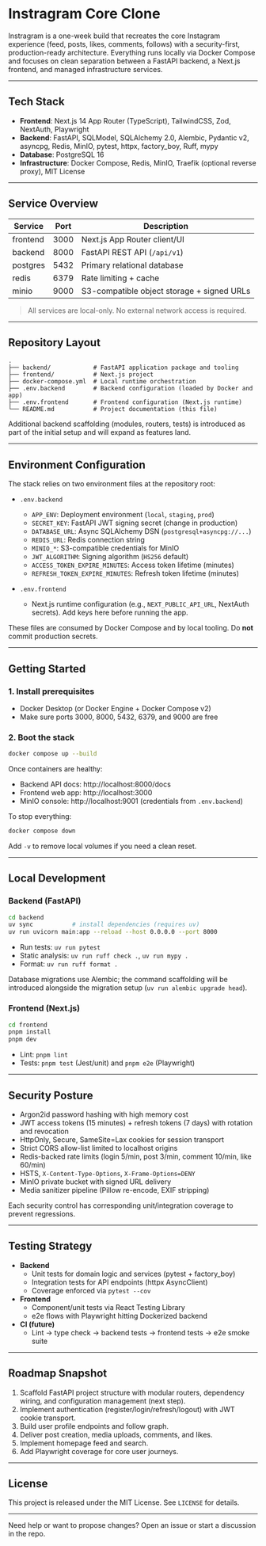 # Instragram Core Clone

Instragram is a one-week build that recreates the core Instagram experience (feed, posts, likes, comments, follows) with a security-first, production-ready architecture. Everything runs locally via Docker Compose and focuses on clean separation between a FastAPI backend, a Next.js frontend, and managed infrastructure services.

---

## Tech Stack

- **Frontend**: Next.js 14 App Router (TypeScript), TailwindCSS, Zod, NextAuth, Playwright
- **Backend**: FastAPI, SQLModel, SQLAlchemy 2.0, Alembic, Pydantic v2, asyncpg, Redis, MinIO, pytest, httpx, factory_boy, Ruff, mypy
- **Database**: PostgreSQL 16
- **Infrastructure**: Docker Compose, Redis, MinIO, Traefik (optional reverse proxy), MIT License

---

## Service Overview

| Service  | Port | Description |
|----------|------|-------------|
| frontend | 3000 | Next.js App Router client/UI |
| backend  | 8000 | FastAPI REST API (`/api/v1`) |
| postgres | 5432 | Primary relational database |
| redis    | 6379 | Rate limiting + cache |
| minio    | 9000 | S3-compatible object storage + signed URLs |

> All services are local-only. No external network access is required.

---

## Repository Layout

```
.
├── backend/            # FastAPI application package and tooling
├── frontend/           # Next.js project
├── docker-compose.yml  # Local runtime orchestration
├── .env.backend        # Backend configuration (loaded by Docker and app)
├── .env.frontend       # Frontend configuration (Next.js runtime)
└── README.md           # Project documentation (this file)
```

Additional backend scaffolding (modules, routers, tests) is introduced as part of the initial setup and will expand as features land.

---

## Environment Configuration

The stack relies on two environment files at the repository root:

- `.env.backend`
  - `APP_ENV`: Deployment environment (`local`, `staging`, `prod`)
  - `SECRET_KEY`: FastAPI JWT signing secret (change in production)
  - `DATABASE_URL`: Async SQLAlchemy DSN (`postgresql+asyncpg://...`)
  - `REDIS_URL`: Redis connection string
  - `MINIO_*`: S3-compatible credentials for MinIO
  - `JWT_ALGORITHM`: Signing algorithm (`HS256` default)
  - `ACCESS_TOKEN_EXPIRE_MINUTES`: Access token lifetime (minutes)
  - `REFRESH_TOKEN_EXPIRE_MINUTES`: Refresh token lifetime (minutes)

- `.env.frontend`
  - Next.js runtime configuration (e.g., `NEXT_PUBLIC_API_URL`, NextAuth secrets). Add keys here before running the app.

These files are consumed by Docker Compose and by local tooling. Do **not** commit production secrets.

---

## Getting Started

### 1. Install prerequisites

- Docker Desktop (or Docker Engine + Docker Compose v2)
- Make sure ports 3000, 8000, 5432, 6379, and 9000 are free

### 2. Boot the stack

```bash
docker compose up --build
```

Once containers are healthy:

- Backend API docs: http://localhost:8000/docs
- Frontend web app: http://localhost:3000
- MinIO console: http://localhost:9001 (credentials from `.env.backend`)

To stop everything:

```bash
docker compose down
```

Add `-v` to remove local volumes if you need a clean reset.

---

## Local Development

### Backend (FastAPI)

```bash
cd backend
uv sync           # install dependencies (requires uv)
uv run uvicorn main:app --reload --host 0.0.0.0 --port 8000
```

- Run tests: `uv run pytest`
- Static analysis: `uv run ruff check .`, `uv run mypy .`
- Format: `uv run ruff format .`

Database migrations use Alembic; the command scaffolding will be introduced alongside the migration setup (`uv run alembic upgrade head`).

### Frontend (Next.js)

```bash
cd frontend
pnpm install
pnpm dev
```

- Lint: `pnpm lint`
- Tests: `pnpm test` (Jest/unit) and `pnpm e2e` (Playwright)

---

## Security Posture

- Argon2id password hashing with high memory cost
- JWT access tokens (15 minutes) + refresh tokens (7 days) with rotation and revocation
- HttpOnly, Secure, SameSite=Lax cookies for session transport
- Strict CORS allow-list limited to localhost origins
- Redis-backed rate limits (login 5/min, post 3/min, comment 10/min, like 60/min)
- HSTS, `X-Content-Type-Options`, `X-Frame-Options=DENY`
- MinIO private bucket with signed URL delivery
- Media sanitizer pipeline (Pillow re-encode, EXIF stripping)

Each security control has corresponding unit/integration coverage to prevent regressions.

---

## Testing Strategy

- **Backend**
  - Unit tests for domain logic and services (pytest + factory_boy)
  - Integration tests for API endpoints (httpx AsyncClient)
  - Coverage enforced via `pytest --cov`
- **Frontend**
  - Component/unit tests via React Testing Library
  - e2e flows with Playwright hitting Dockerized backend
- **CI (future)**
  - Lint → type check → backend tests → frontend tests → e2e smoke suite

---

## Roadmap Snapshot

1. Scaffold FastAPI project structure with modular routers, dependency wiring, and configuration management (next step).
2. Implement authentication (register/login/refresh/logout) with JWT cookie transport.
3. Build user profile endpoints and follow graph.
4. Deliver post creation, media uploads, comments, and likes.
5. Implement homepage feed and search.
6. Add Playwright coverage for core user journeys.

---

## License

This project is released under the MIT License. See `LICENSE` for details.

---

Need help or want to propose changes? Open an issue or start a discussion in the repo.
